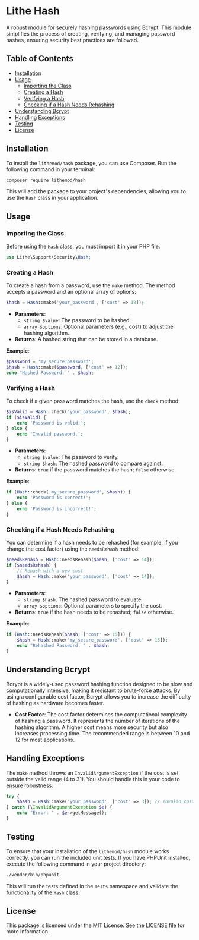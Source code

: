 # Lithe Hash

A robust module for securely hashing passwords using Bcrypt. This module simplifies the process of creating, verifying, and managing password hashes, ensuring security best practices are followed.

## Table of Contents

- [Installation](#installation)
- [Usage](#usage)
  - [Importing the Class](#importing-the-class)
  - [Creating a Hash](#creating-a-hash)
  - [Verifying a Hash](#verifying-a-hash)
  - [Checking if a Hash Needs Rehashing](#checking-if-a-hash-needs-rehashing)
- [Understanding Bcrypt](#understanding-bcrypt)
- [Handling Exceptions](#handling-exceptions)
- [Testing](#testing)
- [License](#license)

## Installation

To install the `lithemod/hash` package, you can use Composer. Run the following command in your terminal:

```bash
composer require lithemod/hash
```

This will add the package to your project's dependencies, allowing you to use the `Hash` class in your application.

## Usage

### Importing the Class

Before using the `Hash` class, you must import it in your PHP file:

```php
use Lithe\Support\Security\Hash;
```

### Creating a Hash

To create a hash from a password, use the `make` method. The method accepts a password and an optional array of options:

```php
$hash = Hash::make('your_password', ['cost' => 10]);
```

- **Parameters**:
  - `string $value`: The password to be hashed.
  - `array $options`: Optional parameters (e.g., cost) to adjust the hashing algorithm.
- **Returns**: A hashed string that can be stored in a database.

**Example**:
```php
$password = 'my_secure_password';
$hash = Hash::make($password, ['cost' => 12]);
echo "Hashed Password: " . $hash;
```

### Verifying a Hash

To check if a given password matches the hash, use the `check` method:

```php
$isValid = Hash::check('your_password', $hash);
if ($isValid) {
    echo 'Password is valid!';
} else {
    echo 'Invalid password.';
}
```

- **Parameters**:
  - `string $value`: The password to verify.
  - `string $hash`: The hashed password to compare against.
- **Returns**: `true` if the password matches the hash; `false` otherwise.

**Example**:
```php
if (Hash::check('my_secure_password', $hash)) {
    echo 'Password is correct!';
} else {
    echo 'Password is incorrect!';
}
```

### Checking if a Hash Needs Rehashing

You can determine if a hash needs to be rehashed (for example, if you change the cost factor) using the `needsRehash` method:

```php
$needsRehash = Hash::needsRehash($hash, ['cost' => 14]);
if ($needsRehash) {
    // Rehash with a new cost
    $hash = Hash::make('your_password', ['cost' => 14]);
}
```

- **Parameters**:
  - `string $hash`: The hashed password to evaluate.
  - `array $options`: Optional parameters to specify the cost.
- **Returns**: `true` if the hash needs to be rehashed; `false` otherwise.

**Example**:
```php
if (Hash::needsRehash($hash, ['cost' => 15])) {
    $hash = Hash::make('my_secure_password', ['cost' => 15]);
    echo "Rehashed Password: " . $hash;
}
```

## Understanding Bcrypt

Bcrypt is a widely-used password hashing function designed to be slow and computationally intensive, making it resistant to brute-force attacks. By using a configurable cost factor, Bcrypt allows you to increase the difficulty of hashing as hardware becomes faster.

- **Cost Factor**: The cost factor determines the computational complexity of hashing a password. It represents the number of iterations of the hashing algorithm. A higher cost means more security but also increases processing time. The recommended range is between 10 and 12 for most applications.

## Handling Exceptions

The `make` method throws an `InvalidArgumentException` if the cost is set outside the valid range (4 to 31). You should handle this in your code to ensure robustness:

```php
try {
    $hash = Hash::make('your_password', ['cost' => 3]); // Invalid cost
} catch (\InvalidArgumentException $e) {
    echo "Error: " . $e->getMessage();
}
```

## Testing

To ensure that your installation of the `lithemod/hash` module works correctly, you can run the included unit tests. If you have PHPUnit installed, execute the following command in your project directory:

```bash
./vendor/bin/phpunit
```

This will run the tests defined in the `Tests` namespace and validate the functionality of the `Hash` class.

## License

This package is licensed under the MIT License. See the [LICENSE](LICENSE) file for more information.